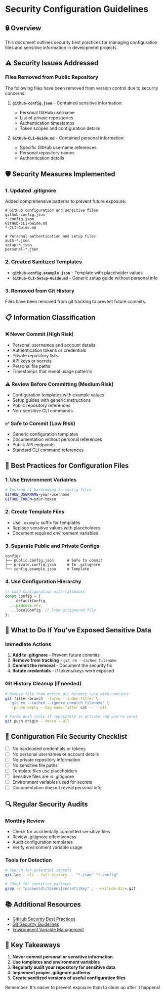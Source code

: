 # Security Configuration Guidelines

## 🔒 Overview

This document outlines security best practices for managing configuration files and sensitive information in development projects.

## ⚠️ Security Issues Addressed

### Files Removed from Public Repository

The following files have been removed from version control due to security concerns:

1. **`github-config.json`** - Contained sensitive information:
   - Personal GitHub username
   - List of private repositories
   - Authentication timestamps
   - Token scopes and configuration details

2. **`GitHub-CLI-Guide.md`** - Contained personal information:
   - Specific GitHub username references
   - Personal repository names
   - Authentication details

## 🛡️ Security Measures Implemented

### 1. Updated .gitignore
Added comprehensive patterns to prevent future exposure:
```gitignore
# GitHub configuration and sensitive files
github-config.json
*-config.json
GitHub-CLI-Guide.md
*-CLI-Guide.md

# Personal authentication and setup files
auth-*.json
setup-*.json
personal-*.json
```

### 2. Created Sanitized Templates
- **`github-config.example.json`** - Template with placeholder values
- **`GitHub-CLI-Setup-Guide.md`** - Generic setup guide without personal info

### 3. Removed from Git History
Files have been removed from git tracking to prevent future commits.

## 📋 Information Classification

### ❌ Never Commit (High Risk)
- Personal usernames and account details
- Authentication tokens or credentials
- Private repository lists
- API keys or secrets
- Personal file paths
- Timestamps that reveal usage patterns

### ⚠️ Review Before Committing (Medium Risk)
- Configuration templates with example values
- Setup guides with generic instructions
- Public repository references
- Non-sensitive CLI commands

### ✅ Safe to Commit (Low Risk)
- Generic configuration templates
- Documentation without personal references
- Public API endpoints
- Standard CLI command references

## 🔧 Best Practices for Configuration Files

### 1. Use Environment Variables
```bash
# Instead of hardcoding in config files
GITHUB_USERNAME=your-username
GITHUB_TOKEN=your-token
```

### 2. Create Template Files
- Use `.example` suffix for templates
- Replace sensitive values with placeholders
- Document required environment variables

### 3. Separate Public and Private Configs
```
config/
├── public.config.json      # Safe to commit
├── private.config.json     # In .gitignore
└── config.example.json     # Template
```

### 4. Use Configuration Hierarchy
```javascript
// Load configuration with fallbacks
const config = {
  ...defaultConfig,
  ...process.env,
  ...localConfig  // From gitignored file
};
```

## 🚨 What to Do If You've Exposed Sensitive Data

### Immediate Actions
1. **Add to .gitignore** - Prevent future commits
2. **Remove from tracking** - `git rm --cached filename`
3. **Commit the removal** - Document the security fix
4. **Rotate credentials** - If tokens/keys were exposed

### Git History Cleanup (if needed)
```bash
# Remove file from entire git history (use with caution)
git filter-branch --force --index-filter \
  'git rm --cached --ignore-unmatch filename' \
  --prune-empty --tag-name-filter cat -- --all

# Force push (only if repository is private and you're sure)
git push origin --force --all
```

## 📝 Configuration File Security Checklist

- [ ] No hardcoded credentials or tokens
- [ ] No personal usernames or account details
- [ ] No private repository information
- [ ] No sensitive file paths
- [ ] Template files use placeholders
- [ ] Sensitive files are in .gitignore
- [ ] Environment variables used for secrets
- [ ] Documentation doesn't reveal personal info

## 🔍 Regular Security Audits

### Monthly Review
- Check for accidentally committed sensitive files
- Review .gitignore effectiveness
- Audit configuration templates
- Verify environment variable usage

### Tools for Detection
```bash
# Search for potential secrets
git log --all --full-history -- "*.json" "*.config"

# Check for sensitive patterns
grep -r "password\|token\|secret\|key" . --exclude-dir=.git
```

## 📚 Additional Resources

- [GitHub Security Best Practices](https://docs.github.com/en/code-security)
- [Git Security Guidelines](https://git-scm.com/book/en/v2/Git-Tools-Credential-Storage)
- [Environment Variable Management](https://12factor.net/config)

## 🎯 Key Takeaways

1. **Never commit personal or sensitive information**
2. **Use templates and environment variables**
3. **Regularly audit your repository for sensitive data**
4. **Implement proper .gitignore patterns**
5. **Create sanitized versions of useful configuration files**

Remember: It's easier to prevent exposure than to clean up after it happens!